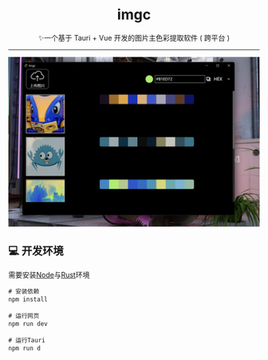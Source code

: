 # <center>imgc

<center>✨一个基于 Tauri + Vue 开发的图片主色彩提取软件 ( 跨平台 )</center>

---

![](image/imgc.png)

## 💻 开发环境

需要安装[Node](https://nodejs.org/en/)与[Rust](https://www.rust-lang.org/tools/install)环境

```
# 安装依赖
npm install

# 运行网页
npm run dev

# 运行Tauri
npm run d
```

